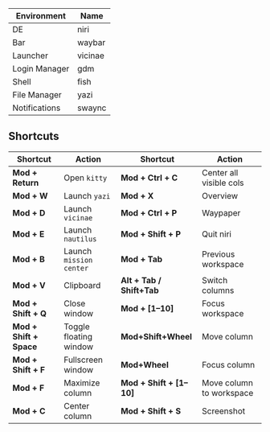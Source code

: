 
| Environment   | Name    |
| ------------- | ------- |
| DE            | niri    |
| Bar           | waybar  |
| Launcher      | vicinae |
| Login Manager | gdm     |
| Shell         | fish    |
| File Manager  | yazi    |
| Notifications | swaync  |
## Shortcuts

| Shortcut                | Action                  | Shortcut                  | Action                   |
| ----------------------- | ----------------------- | ------------------------- | ------------------------ |
| **Mod + Return**        | Open `kitty`            | **Mod + Ctrl + C**        | Center all visible cols  |
| **Mod + W**             | Launch `yazi`           | **Mod + X**               | Overview                 |
| **Mod + D**             | Launch `vicinae`        | **Mod + Ctrl + P**        | Waypaper                 |
| **Mod + E**             | Launch `nautilus`       | **Mod + Shift + P**       | Quit niri                |
| **Mod + B**             | Launch `mission center` | **Mod + Tab**             | Previous workspace       |
| **Mod + V**             | Clipboard               | **Alt + Tab / Shift+Tab** | Switch columns           |
| **Mod + Shift + Q**     | Close window            | **Mod + [1–10]**          | Focus workspace          |
| **Mod + Shift + Space** | Toggle floating window  | **Mod+Shift+Wheel**       | Move column              |
| **Mod + Shift + F**     | Fullscreen window       | **Mod+Wheel**             | Focus column             |
| **Mod + F**             | Maximize column         | **Mod + Shift + [1–10]**  | Move column to workspace |
| **Mod + C**             | Center column           | **Mod + Shift + S**       | Screenshot               |
